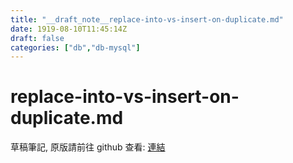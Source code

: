 ```yaml
---
title: "__draft_note__replace-into-vs-insert-on-duplicate.md"
date: 1919-08-10T11:45:14Z
draft: false
categories: ["db","db-mysql"]
---
```


# replace-into-vs-insert-on-duplicate.md

草稿筆記, 原版請前往 github 查看: [連結](https://github.com/tinghaolai/just-random-note/blob/master/db/mysql/replace-into-vs-insert-on-duplicate.md)